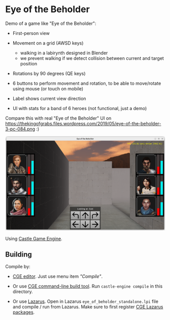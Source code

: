 # Eye of the Beholder

Demo of a game like "Eye of the Beholder":

- First-person view

- Movement on a grid (AWSD keys)
    - walking in a labirynth designed in Blender
    - we prevent walking if we detect collision between current and target position

- Rotations by 90 degrees (QE keys)

- 6 buttons to perform movement and rotation, to be able to move/rotate using mouse (or touch on mobile)

- Label shows current view direction

- UI with stats for a band of 6 heroes (not functional, just a demo)

Compare this with real "Eye of the Beholder" UI on https://thekingofgrabs.files.wordpress.com/2019/05/eye-of-the-beholder-3-pc-084.png :)

![Screenshot](screenshot.png)

Using [Castle Game Engine](https://castle-engine.io/).

## Building

Compile by:

- [CGE editor](https://castle-engine.io/manual_editor.php). Just use menu item _"Compile"_.

- Or use [CGE command-line build tool](https://castle-engine.io/build_tool). Run `castle-engine compile` in this directory.

- Or use [Lazarus](https://www.lazarus-ide.org/). Open in Lazarus `eye_of_beholder_standalone.lpi` file and compile / run from Lazarus. Make sure to first register [CGE Lazarus packages](https://castle-engine.io/lazarus).
